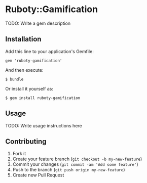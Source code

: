 # Ruboty::Gamification

TODO: Write a gem description

## Installation

Add this line to your application's Gemfile:

    gem 'ruboty-gamification'

And then execute:

    $ bundle

Or install it yourself as:

    $ gem install ruboty-gamification

## Usage

TODO: Write usage instructions here

## Contributing

1. Fork it
2. Create your feature branch (`git checkout -b my-new-feature`)
3. Commit your changes (`git commit -am 'Add some feature'`)
4. Push to the branch (`git push origin my-new-feature`)
5. Create new Pull Request
